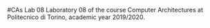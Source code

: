 #CAs Lab 08
Laboratory 08 of the course Computer Architectures at Politecnico di Torino, academic year 2019/2020.<br/>

